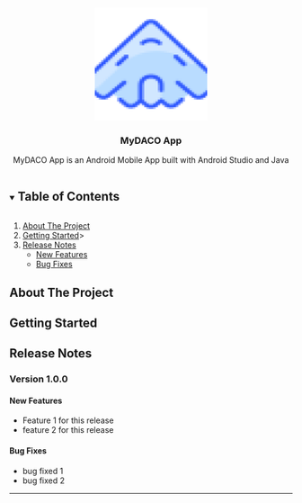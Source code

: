 <!-- PROJECT LOGO -->
<br />
<p align="center">
  <a href="https://github.com/tnguyen606-cs/myDACO">
    <img src="images/aircaft_icon.png" alt="Logo" width="200" height="200">
  </a>

  <h3 align="center">MyDACO App</h3>

  <p align="center">
    MyDACO App is an Android Mobile App built with Android Studio and Java
  </p>
</p>


<!-- TABLE OF CONTENTS -->
<details open="open">
  <summary><h2 style="display: inline-block">Table of Contents</h2></summary>
  <ol>
    <li><a href="#about-the-project">About The Project</a></li>
    <li><a href="#getting-started">Getting Started</a>></li>
    <li>
      <a href="#releases">Release Notes</a>
      <ul>
        <li><a href="#newfeatures">New Features</a></li>
        <li><a href="#bugfixes">Bug Fixes</a></li>
      </ul>
    </li>
  </ol>
</details>

<!-- ABOUT THE PROJECT -->
## About The Project


<!-- GETTING STARTED -->
## Getting Started


<!-- RELEASE NOTES -->
## Release Notes
### Version 1.0.0

#### New Features
* Feature 1 for this release
* feature 2 for this release

#### Bug Fixes
* bug fixed 1
* bug fixed 2
---


<!-- MARKDOWN LINKS & IMAGES -->
[contributors-shield]: https://img.shields.io/github/contributors/tnguyen606-cs/myDACO.svg?style=for-the-badge
[contributors-url]: https://github.com/tnguyen606-cs/myDACO
[release-shield]: https://img.shields.io/gitlab/v/release/myDACO.svg?style=for-the-badge
[release-url]: https://github.com/tnguyen606-cs/myDACO
[issues-shield]: https://img.shields.io/github/issues/tnguyen606-cs/myDACO.svg?style=for-the-badge
[issues-url]: https://github.com/tnguyen606-cs/myDACO/issues
[license-shield]: https://img.shields.io/github/license/tnguyen606-cs/myDACO.svg?style=for-the-badge
[license-url]: https://github.com/tnguyen606-cs/myDACO/blob/main/LICENSE.txt
[product-screenshot]: images/aircaft_icon.png
